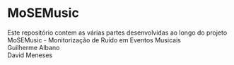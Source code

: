 # MoSEMusic

Este repositório contem as várias partes desenvolvidas ao longo do projeto MoSEMusic - Monitorização de Ruído em Eventos Musicais
<br>
Guilherme Albano
<br>
David Meneses
